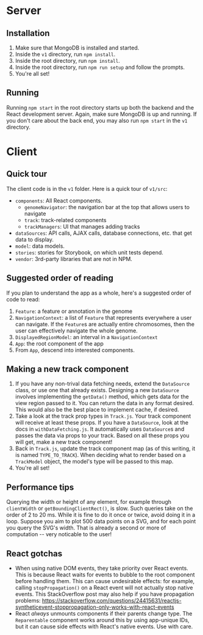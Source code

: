 # Server
## Installation
1.  Make sure that MongoDB is installed and started.
2.  Inside the `v1` directory, run `npm install`.
3.  Inside the root directory, run `npm install`.
4.  Inside the root directory, run `npm run setup` and follow the prompts.
5.  You're all set!

## Running
Running `npm start` in the root directory starts up both the backend and the React development server.  Again, make sure
MongoDB is up and running.  If you don't care about the back end, you may also run `npm start` in the `v1` directory.

# Client
## Quick tour
The client code is in the `v1` folder.  Here is a quick tour of `v1/src`:

* `components`: All React components.
  * `genomeNavigator`: the navigation bar at the top that allows users to navigate
  * `track`: track-related components
  * `trackManagers`: UI that manages adding tracks
* `dataSources`: API calls, AJAX calls, database connections, etc. that get data to display.
* `model`: data models.
* `stories`: stories for Storybook, on which unit tests depend.
* `vendor`: 3rd-party libraries that are not in NPM.

## Suggested order of reading
If you plan to understand the app as a whole, here's a suggested order of code to read:
1.  `Feature`: a feature or annotation in the genome
2.  `NavigationContext`: a list of `Feature` that represents everywhere a user can navigate.  If the `Feature`s are
actually entire chromosomes, then the user can effectively navigate the whole genome.
3.  `DisplayedRegionModel`: an interval in a `NavigationContext`
4.  `App`: the root component of the app
5.  From `App`, descend into interested components.

## Making a new track component
1.  If you have any non-trival data fetching needs, extend the `DataSource` class, or use one that already exists.
Designing a new `DataSource` involves implementing the `getData()` method, which gets data for the view region passed to
it.  You can return the data in any format desired.  This would also be the best place to implement cache, if desired.
2.  Take a look at the track prop types in `Track.js`.  Your track component will receive at least these props.  If you
have a `DataSource`, look at the docs in `withDataFetching.js`.  It automatically uses `DataSource`s and passes the data
via props to your track.  Based on all these props you will get, make a new track component!
3.  Back in `Track.js`, update the track component map (as of this writing, it is named `TYPE_TO_TRACK`).  When
deciding what to render based on a `TrackModel` object, the model's type will be passed to this map.
4.  You're all set!

## Performance tips
Querying the width or height of any element, for example through `clientWidth` or `getBoundingClientRect()`, is slow.
Such queries take on the order of 2 to 20 ms.  While it is fine to do it once or twice, avoid doing it in a loop.
Suppose you aim to plot 500 data points on a SVG, and for each point you query the SVG's width.  That is already a
second or more of computation -- very noticable to the user!

## React gotchas
* When using native DOM events, they take priority over React events.  This is because React waits for events to bubble
to the root component before handling them.  This can cause undesirable effects: for example, calling
`stopPropagation()` on a React event will not actually stop native events.  This StackOverflow post may also help if you
have propagation problems: https://stackoverflow.com/questions/24415631/reactjs-syntheticevent-stoppropagation-only-works-with-react-events
* React *always* unmounts components if their parents change type.  The `Reparentable` component works around this by
using app-unique IDs, but it can cause side effects with React's native events.  Use with care.

